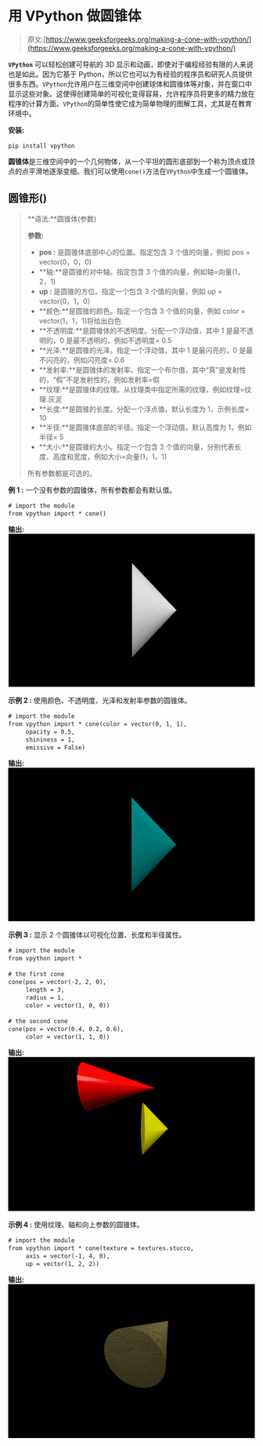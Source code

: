# 用 VPython 做圆锥体

> 原文:[https://www.geeksforgeeks.org/making-a-cone-with-vpython/](https://www.geeksforgeeks.org/making-a-cone-with-vpython/)

**`VPython`** 可以轻松创建可导航的 3D 显示和动画，即使对于编程经验有限的人来说也是如此。因为它基于 Python，所以它也可以为有经验的程序员和研究人员提供很多东西。`VPython`允许用户在三维空间中创建球体和圆锥体等对象，并在窗口中显示这些对象。这使得创建简单的可视化变得容易，允许程序员将更多的精力放在程序的计算方面。`VPython`的简单性使它成为简单物理的图解工具，尤其是在教育环境中。

**安装:**

```
pip install vpython
```

**圆锥体**是三维空间中的一个几何物体，从一个平坦的圆形底部到一个称为顶点或顶点的点平滑地逐渐变细。我们可以使用`cone()`方法在`VPython`中生成一个圆锥体。

## 圆锥形()

> **语法:**圆锥体(参数)
> 
> **参数:**
> 
> *   **pos :** 是圆锥体底部中心的位置。指定包含 3 个值的向量，例如 pos = vector(0，0，0)
> *   **轴:**是圆锥的对中轴。指定包含 3 个值的向量，例如轴=向量(1，2，1)
> *   **up :** 是圆锥的方位。指定一个包含 3 个值的向量，例如 up = vector(0，1，0)
> *   **颜色:**是圆锥的颜色。指定一个包含 3 个值的向量，例如 color = vector(1，1，1)将给出白色
> *   **不透明度:**是圆锥体的不透明度。分配一个浮动值，其中 1 是最不透明的，0 是最不透明的，例如不透明度= 0.5
> *   **光泽:**是圆锥的光泽。指定一个浮动值，其中 1 是最闪亮的，0 是最不闪亮的，例如闪亮度= 0.6
> *   **发射率:**是圆锥体的发射率。指定一个布尔值，其中“真”是发射性的，“假”不是发射性的，例如发射率=假
> *   **纹理:**是圆锥体的纹理。从纹理类中指定所需的纹理，例如纹理=纹理.灰泥
> *   **长度:**是圆锥的长度。分配一个浮点值，默认长度为 1，示例长度= 10
> *   **半径:**是圆锥体底部的半径。指定一个浮动值，默认高度为 1，例如半径= 5
> *   **大小:**是圆锥的大小。指定一个包含 3 个值的向量，分别代表长度、高度和宽度，例如大小=向量(1，1，1)
> 
> 所有参数都是可选的。

**例 1 :** 一个没有参数的圆锥体，所有参数都会有默认值。

```
# import the module
from vpython import * cone()
```

**输出:**
![](img/c6e58e11b7e32a7cf33b60722caeeb78.png)

**示例 2 :** 使用颜色、不透明度、光泽和发射率参数的圆锥体。

```
# import the module
from vpython import * cone(color = vector(0, 1, 1), 
     opacity = 0.5, 
     shininess = 1, 
     emissive = False)
```

**输出:**
![](img/60b31e6e69525c504f62144f406b5ba4.png)

**示例 3 :** 显示 2 个圆锥体以可视化位置、长度和半径属性。

```
# import the module
from vpython import *

# the first cone
cone(pos = vector(-2, 2, 0),
     length = 3,
     radius = 1,
     color = vector(1, 0, 0))

# the second cone
cone(pos = vector(0.4, 0.2, 0.6), 
     color = vector(1, 1, 0))
```

**输出:**
![](img/4b263046aab3b77d128fb2e030131109.png)

**示例 4 :** 使用纹理、轴和向上参数的圆锥体。

```
# import the module
from vpython import * cone(texture = textures.stucco,
     axis = vector(-1, 4, 0),
     up = vector(1, 2, 2))
```

**输出:**
![](img/35f44feb0397fdbbb6655257652acaec.png)
